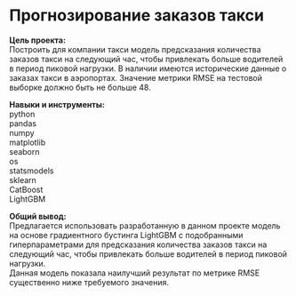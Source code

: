 # Прогнозирование заказов такси

**Цель проекта:**  
Построить для компании такси модель предсказания количества заказов такси на следующий час, чтобы привлекать больше водителей в период пиковой нагрузки.
В наличии имеются исторические данные о заказах такси в аэропортах.
Значение метрики RMSE на тестовой выборке должно быть не больше 48.

**Навыки и инструменты:**  
python  
pandas  
numpy  
matplotlib  
seaborn  
os  
statsmodels  
sklearn  
CatBoost  
LightGBM  

**Общий вывод:**  
Предлагается использовать разработанную в данном проекте модель на основе градиентного бустинга LightGBM с подобранными гиперпараметрами для предсказания количества заказов такси на следующий час, чтобы привлекать больше водителей в период пиковой нагрузки.  
Данная модель показала наилучший результат по метрике RMSE существенно ниже требуемого значения.
